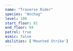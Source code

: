 ```yaml
---
name: "Traverse Rider"
species: "Anchag"
level: 100
start_floor: 81
end_floor: 84
patrol: true
mimic: false
abilities: ['Mounted Strike']
---
```

